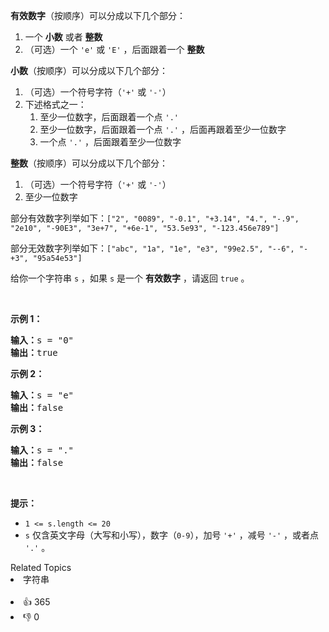 <p><strong>有效数字</strong>（按顺序）可以分成以下几个部分：</p>

<ol> 
 <li>一个 <strong>小数</strong> 或者 <strong>整数</strong></li> 
 <li>（可选）一个 <code>'e'</code> 或 <code>'E'</code> ，后面跟着一个 <strong>整数</strong></li> 
</ol>

<p><strong>小数</strong>（按顺序）可以分成以下几个部分：</p>

<ol> 
 <li>（可选）一个符号字符（<code>'+'</code> 或 <code>'-'</code>）</li> 
 <li>下述格式之一： 
  <ol> 
   <li>至少一位数字，后面跟着一个点 <code>'.'</code></li> 
   <li>至少一位数字，后面跟着一个点 <code>'.'</code> ，后面再跟着至少一位数字</li> 
   <li>一个点 <code>'.'</code> ，后面跟着至少一位数字</li> 
  </ol> </li> 
</ol>

<p><strong>整数</strong>（按顺序）可以分成以下几个部分：</p>

<ol> 
 <li>（可选）一个符号字符（<code>'+'</code> 或 <code>'-'</code>）</li> 
 <li>至少一位数字</li> 
</ol>

<p>部分有效数字列举如下：<code>["2", "0089", "-0.1", "+3.14", "4.", "-.9", "2e10", "-90E3", "3e+7", "+6e-1", "53.5e93", "-123.456e789"]</code></p>

<p>部分无效数字列举如下：<code>["abc", "1a", "1e", "e3", "99e2.5", "--6", "-+3", "95a54e53"]</code></p>

<p>给你一个字符串 <code>s</code> ，如果 <code>s</code> 是一个 <strong>有效数字</strong> ，请返回 <code>true</code> 。</p>

<p>&nbsp;</p>

<p><strong>示例 1：</strong></p>

<pre>
<strong>输入：</strong>s = "0"
<strong>输出：</strong>true
</pre>

<p><strong>示例 2：</strong></p>

<pre>
<strong>输入：</strong>s = "e"
<strong>输出：</strong>false
</pre>

<p><strong>示例 3：</strong></p>

<pre>
<strong>输入：</strong>s = "."
<strong>输出：</strong>false
</pre>

<p>&nbsp;</p>

<p><strong>提示：</strong></p>

<ul> 
 <li><code>1 &lt;= s.length &lt;= 20</code></li> 
 <li><code>s</code> 仅含英文字母（大写和小写），数字（<code>0-9</code>），加号 <code>'+'</code> ，减号 <code>'-'</code> ，或者点 <code>'.'</code> 。</li> 
</ul>

<div><div>Related Topics</div><div><li>字符串</li></div></div><br><div><li>👍 365</li><li>👎 0</li></div>